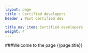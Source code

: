 ```yaml
---
layout: page
title : Certified developers
header : Post Certified dev

title_nav_item: Certified developers
weight: 4
---
```



###Welcome to the page {{page.title}}
